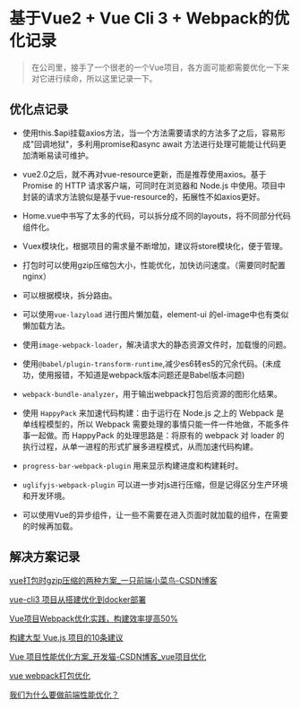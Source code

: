 # 基于Vue2 + Vue Cli 3 + Webpack的优化记录

> 在公司里，接手了一个很老的一个Vue项目，各方面可能都需要优化一下来对它进行续命，所以这里记录一下。

## 优化点记录

*   使用this.\$api挂载axios方法，当一个方法需要请求的方法多了之后，容易形成"回调地狱"，多利用promise和async await 方法进行处理可能能让代码更加清晰易读可维护。

*   vue2.0之后，就不再对vue-resource更新，而是推荐使用axios。基于 Promise 的 HTTP 请求客户端，可同时在浏览器和 Node.js 中使用。项目中封装的请求方法貌似是基于vue-resource的，拓展性不如axios更好。

*   Home.vue中书写了太多的代码，可以拆分成不同的layouts，将不同部分代码组件化。

*   Vuex模块化，根据项目的需求量不断增加，建议将store模块化，便于管理。

*   打包时可以使用gzip压缩包大小，性能优化，加快访问速度。（需要同时配置nginx）

*   可以根据模块，拆分路由。

*   可以使用`vue-lazyload` 进行图片懒加载，element-ui 的el-image中也有类似懒加载方法。

*   使用`image-webpack-loader`，解决请求大的静态资源文件时，加载慢的问题。

*   使用`@babel/plugin-transform-runtime`,减少es6转es5的冗余代码。(未成功，使用报错，不知道是webpack版本问题还是Babel版本问题)

*   `webpack-bundle-analyzer`，用于输出webpack打包后资源的图形化结果。

*   使用 `HappyPack` 来加速代码构建：由于运行在 Node.js 之上的 Webpack 是单线程模型的，所以 Webpack 需要处理的事情只能一件一件地做，不能多件事一起做。而 HappyPack 的处理思路是：将原有的 webpack 对 loader 的执行过程，从单一进程的形式扩展多进程模式，从而加速代码构建。

*   `progress-bar-webpack-plugin` 用来显示构建进度和构建耗时。

*   `uglifyjs-webpack-plugin` 可以进一步对js进行压缩，但是记得区分生产环境和开发环境。

*   可以使用Vue的异步组件，让一些不需要在进入页面时就加载的组件，在需要的时候再加载。

## 解决方案记录

[vue打包时gzip压缩的两种方案\_一只前端小菜鸟-CSDN博客](https://blog.csdn.net/qq_43363884/article/details/108195408)

[vue-cli3 项目从搭建优化到docker部署](https://juejin.cn/post/6844903768362860557)

[Vue项目Webpack优化实践，构建效率提高50%](https://juejin.cn/post/6844903745810104328)

[构建大型 Vue.js 项目的10条建议](https://juejin.cn/post/6844903993768935431)

[Vue 项目性能优化方案\_开发猫-CSDN博客\_vue项目优化](https://blog.csdn.net/qq_37939251/article/details/100031285?ops_request_misc=%257B%2522request%255Fid%2522%253A%2522162555125916780274135471%2522%252C%2522scm%2522%253A%252220140713.130102334..%2522%257D\&request_id=162555125916780274135471\&biz_id=0\&utm_medium=distribute.pc_search_result.none-task-blog-2\~all\~sobaiduend\~default-4-100031285.pc_search_result_before_js\&utm_term=vue+%E6%80%A7%E8%83%BD%E4%BC%98%E5%8C%96)

[vue webpack打包优化](https://blog.csdn.net/song_de/article/details/81511284)

[我们为什么要做前端性能优化？](https://juejin.cn/post/6983911257329893413#heading-0)

